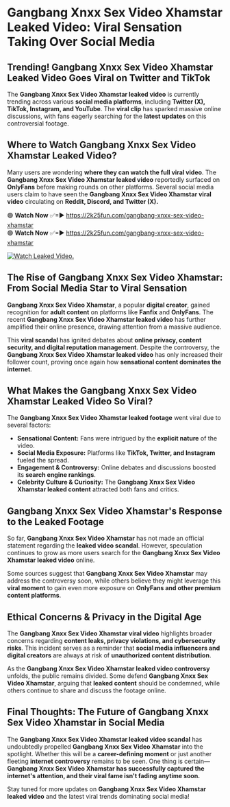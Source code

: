 # Gangbang Xnxx Sex Video Xhamstar Leaked Video: Viral Sensation Taking Over Social Media

## **Trending! Gangbang Xnxx Sex Video Xhamstar Leaked Video Goes Viral on Twitter and TikTok**
The **Gangbang Xnxx Sex Video Xhamstar leaked video** is currently trending across various **social media platforms**, including **Twitter (X), TikTok, Instagram, and YouTube**. The **viral clip** has sparked massive online discussions, with fans eagerly searching for the **latest updates** on this controversial footage.

## **Where to Watch Gangbang Xnxx Sex Video Xhamstar Leaked Video?**
Many users are wondering **where they can watch the full viral video**. The **Gangbang Xnxx Sex Video Xhamstar leaked video** reportedly surfaced on **OnlyFans** before making rounds on other platforms. Several social media users claim to have seen the **Gangbang Xnxx Sex Video Xhamstar viral video** circulating on **Reddit, Discord, and Twitter (X).**

🟢 **Watch Now** ✅=► https://2k25fun.com/gangbang-xnxx-sex-video-xhamstar  
🟢 **Watch Now** ✅=► https://2k25fun.com/gangbang-xnxx-sex-video-xhamstar  

[![Watch Leaked Video.](https://miro.medium.com/v2/resize:fit:828/format:webp/1*cilzJN44JGOrTw9NJCrNHA.gif "Watch Leaked Video")](https://2k25fun.com/gangbang-xnxx-sex-video-xhamstar)

## **The Rise of Gangbang Xnxx Sex Video Xhamstar: From Social Media Star to Viral Sensation**
**Gangbang Xnxx Sex Video Xhamstar**, a popular **digital creator**, gained recognition for **adult content** on platforms like **Fanfix** and **OnlyFans**. The recent **Gangbang Xnxx Sex Video Xhamstar leaked video** has further amplified their online presence, drawing attention from a massive audience.

This **viral scandal** has ignited debates about **online privacy, content security, and digital reputation management**. Despite the controversy, the **Gangbang Xnxx Sex Video Xhamstar leaked video** has only increased their follower count, proving once again how **sensational content dominates the internet**.

## **What Makes the Gangbang Xnxx Sex Video Xhamstar Leaked Video So Viral?**
The **Gangbang Xnxx Sex Video Xhamstar leaked footage** went viral due to several factors:
- **Sensational Content:** Fans were intrigued by the **explicit nature** of the video.
- **Social Media Exposure:** Platforms like **TikTok, Twitter, and Instagram** fueled the spread.
- **Engagement & Controversy:** Online debates and discussions boosted its **search engine rankings**.
- **Celebrity Culture & Curiosity:** The **Gangbang Xnxx Sex Video Xhamstar leaked content** attracted both fans and critics.

## **Gangbang Xnxx Sex Video Xhamstar's Response to the Leaked Footage**
So far, **Gangbang Xnxx Sex Video Xhamstar** has not made an official statement regarding the **leaked video scandal**. However, speculation continues to grow as more users search for the **Gangbang Xnxx Sex Video Xhamstar leaked video** online.

Some sources suggest that **Gangbang Xnxx Sex Video Xhamstar** may address the controversy soon, while others believe they might leverage this **viral moment** to gain even more exposure on **OnlyFans and other premium content platforms**.

## **Ethical Concerns & Privacy in the Digital Age**
The **Gangbang Xnxx Sex Video Xhamstar viral video** highlights broader concerns regarding **content leaks, privacy violations, and cybersecurity risks**. This incident serves as a reminder that **social media influencers and digital creators** are always at risk of **unauthorized content distribution**.

As the **Gangbang Xnxx Sex Video Xhamstar leaked video controversy** unfolds, the public remains divided. Some defend **Gangbang Xnxx Sex Video Xhamstar**, arguing that **leaked content** should be condemned, while others continue to share and discuss the footage online.

## **Final Thoughts: The Future of Gangbang Xnxx Sex Video Xhamstar in Social Media**
The **Gangbang Xnxx Sex Video Xhamstar leaked video scandal** has undoubtedly propelled **Gangbang Xnxx Sex Video Xhamstar** into the spotlight. Whether this will be a **career-defining moment** or just another fleeting **internet controversy** remains to be seen. One thing is certain—**Gangbang Xnxx Sex Video Xhamstar has successfully captured the internet's attention, and their viral fame isn't fading anytime soon.**

Stay tuned for more updates on **Gangbang Xnxx Sex Video Xhamstar leaked video** and the latest viral trends dominating social media!